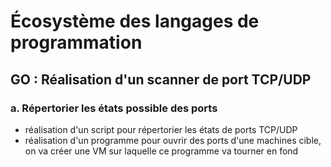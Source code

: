 # Écosystème des langages de programmation
## GO : Réalisation d'un scanner de port TCP/UDP
### a. Répertorier les états possible des ports
- réalisation d'un script pour répertorier les états de ports TCP/UDP
- réalisation d'un programme pour ouvrir des ports d'une machines cible, on va créer une VM sur laquelle ce programme va tourner en fond
